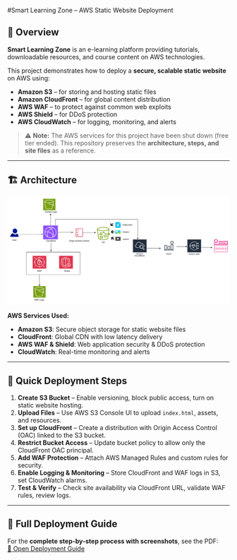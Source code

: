  #Smart Learning Zone – AWS Static Website Deployment

## 📌 Overview
**Smart Learning Zone** is an e-learning platform providing tutorials, downloadable resources, and course content on AWS technologies.

This project demonstrates how to deploy a **secure, scalable static website** on AWS using:
- **Amazon S3** – for storing and hosting static files
- **Amazon CloudFront** – for global content distribution
- **AWS WAF** – to protect against common web exploits
- **AWS Shield** – for DDoS protection
- **AWS CloudWatch** – for logging, monitoring, and alerts

> ⚠️ **Note:** The AWS services for this project have been shut down (free tier ended). This repository preserves the **architecture, steps, and site files** as a reference.

---

## 🏗 Architecture
![Architecture Diagram](Website/assets/architecture.png) <!-- optional if you have an image -->

**AWS Services Used:**
- **Amazon S3**: Secure object storage for static website files  
- **CloudFront**: Global CDN with low latency delivery  
- **AWS WAF & Shield**: Web application security & DDoS protection  
- **CloudWatch**: Real-time monitoring and alerts  

---

## 🚀 Quick Deployment Steps
1. **Create S3 Bucket** – Enable versioning, block public access, turn on static website hosting.
2. **Upload Files** – Use AWS S3 Console UI to upload `index.html`, assets, and resources.
3. **Set up CloudFront** – Create a distribution with Origin Access Control (OAC) linked to the S3 bucket.
4. **Restrict Bucket Access** – Update bucket policy to allow only the CloudFront OAC principal.
5. **Add WAF Protection** – Attach AWS Managed Rules and custom rules for security.
6. **Enable Logging & Monitoring** – Store CloudFront and WAF logs in S3, set CloudWatch alarms.
7. **Test & Verify** – Check site availability via CloudFront URL, validate WAF rules, review logs.

---

## 📖 Full Deployment Guide
For the **complete step-by-step process with screenshots**, see the PDF:  
[📄 Open Deployment Guide](Deployment_docs/deployment_steps.pdf)
